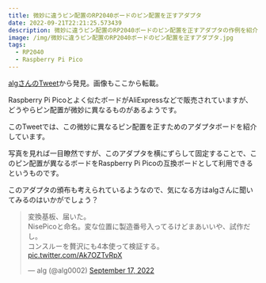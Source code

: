 ```yaml
---
title: 微妙に違うピン配置のRP2040ボードのピン配置を正すアダプタ
date: 2022-09-21T22:21:25.573439
description: 微妙に違うピン配置のRP2040ボードのピン配置を正すアダプタの作例を紹介します
image: /img/微妙に違うピン配置のRP2040ボードのピン配置を正すアダプタ.jpg
tags:
  - RP2040
  - Raspberry Pi Pico
---
```

[algさんのTweet](https://twitter.com/alg0002/status/1571165632993042432)から発見。画像もここから転載。

Raspberry Pi Picoとよく似たボードがAliExpressなどで販売されていますが、どうやらピン配置が微妙に異なるものがあるようです。

このTweetでは、この微妙に異なるピン配置を正すためのアダプタボードを紹介しています。

写真を見れば一目瞭然ですが、このアダプタを横にずらして固定することで、このピン配置が異なるボードをRaspberry Pi Picoの互換ボードとして利用できるというものです。

このアダプタの頒布も考えられているようなので、気になる方はalgさんに聞いてみるのはいかがでしょう？


<blockquote class="twitter-tweet"><p lang="ja" dir="ltr">変換基板、届いた。<br>NisePicoと命名。変な位置に製造番号入ってるけどまあいいや、試作だし。<br>コンスルーを贅沢にも4本使って検証する。 <a href="https://t.co/Ak7OZTvRpX">pic.twitter.com/Ak7OZTvRpX</a></p>&mdash; alg (@alg0002) <a href="https://twitter.com/alg0002/status/1571165632993042432?ref_src=twsrc%5Etfw">September 17, 2022</a></blockquote>
<script async src="https://platform.twitter.com/widgets.js" charset="utf-8"></script>


